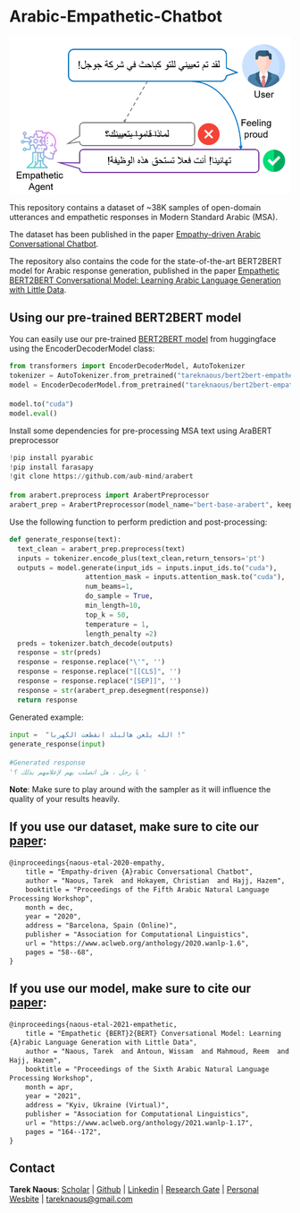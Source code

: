 # Arabic-Empathetic-Chatbot


<img align="center" width="600"  src="fig/empathetic-agent.png" alt="empathetic-agent">

This repository contains a dataset of ~38K samples of open-domain utterances and empathetic responses in Modern Standard Arabic (MSA).

The dataset has been published in the paper [Empathy-driven Arabic Conversational Chatbot](https://www.aclweb.org/anthology/2020.wanlp-1.6/).

The repository also contains the code for the state-of-the-art BERT2BERT model for Arabic response generation, published in the paper [Empathetic BERT2BERT Conversational Model: Learning Arabic Language Generation with Little Data](https://www.aclweb.org/anthology/2021.wanlp-1.17/).

## Using our pre-trained BERT2BERT model

You can easily use our pre-trained [BERT2BERT model](https://www.aclweb.org/anthology/2021.wanlp-1.17/) from huggingface using the EncoderDecoderModel class:

```python
from transformers import EncoderDecoderModel, AutoTokenizer
tokenizer = AutoTokenizer.from_pretrained("tareknaous/bert2bert-empathetic-response-msa")
model = EncoderDecoderModel.from_pretrained("tareknaous/bert2bert-empathetic-response-msa")

model.to("cuda")
model.eval()
```
Install some dependencies for pre-processing MSA text using AraBERT preprocessor

```python
!pip install pyarabic
!pip install farasapy
!git clone https://github.com/aub-mind/arabert

from arabert.preprocess import ArabertPreprocessor
arabert_prep = ArabertPreprocessor(model_name="bert-base-arabert", keep_emojis=False)
```

Use the following function to perform prediction and post-processing:

```python
def generate_response(text):
  text_clean = arabert_prep.preprocess(text)
  inputs = tokenizer.encode_plus(text_clean,return_tensors='pt')
  outputs = model.generate(input_ids = inputs.input_ids.to("cuda"),
                   attention_mask = inputs.attention_mask.to("cuda"),
                   num_beams=1,
                   do_sample = True,
                   min_length=10,
                   top_k = 50,
                   temperature = 1,
                   length_penalty =2)
  preds = tokenizer.batch_decode(outputs) 
  response = str(preds)
  response = response.replace("\'", '')
  response = response.replace("[[CLS]", '')
  response = response.replace("[SEP]]", '')
  response = str(arabert_prep.desegment(response))
  return response
```

Generated example: 

```python
input =  "الله يلعن هالبلد انقطعت الكهربا !"
generate_response(input)

#Generated response
'يا رجل ، هل اتصلت بهم لإعلامهم بذلك ؟ '
```

**Note**: Make sure to play around with the sampler as it will influence the quality of your results heavily.

## If you use our dataset, make sure to cite our [paper](https://www.aclweb.org/anthology/2020.wanlp-1.6/):
```
@inproceedings{naous-etal-2020-empathy,
    title = "Empathy-driven {A}rabic Conversational Chatbot",
    author = "Naous, Tarek  and Hokayem, Christian  and Hajj, Hazem",
    booktitle = "Proceedings of the Fifth Arabic Natural Language Processing Workshop",
    month = dec,
    year = "2020",
    address = "Barcelona, Spain (Online)",
    publisher = "Association for Computational Linguistics",
    url = "https://www.aclweb.org/anthology/2020.wanlp-1.6",
    pages = "58--68",
}
```

## If you use our model, make sure to cite our [paper](https://www.aclweb.org/anthology/2021.wanlp-1.17/):
```
@inproceedings{naous-etal-2021-empathetic,
    title = "Empathetic {BERT}2{BERT} Conversational Model: Learning {A}rabic Language Generation with Little Data",
    author = "Naous, Tarek  and Antoun, Wissam  and Mahmoud, Reem  and Hajj, Hazem",
    booktitle = "Proceedings of the Sixth Arabic Natural Language Processing Workshop",
    month = apr,
    year = "2021",
    address = "Kyiv, Ukraine (Virtual)",
    publisher = "Association for Computational Linguistics",
    url = "https://www.aclweb.org/anthology/2021.wanlp-1.17",
    pages = "164--172",
}
```


## Contact
**Tarek Naous**: [Scholar](https://scholar.google.com/citations?user=ImyLv44AAAAJ&hl=en) | [Github](https://github.com/tareknaous?tab=repositories) |
[Linkedin](https://www.linkedin.com/in/tareknaous/) |  [Research Gate](https://www.researchgate.net/profile/Tarek_Naous?ev=hdr_xprf) | [Personal Wesbite](https://www.sites.google.com/view/tareknaous)
| tareknaous@gmail.com
